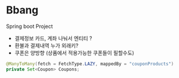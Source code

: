 # Bbang
Spring boot Project


- 결제정보 카드, 계좌 나눠서 엔티티 ?
- 환불과 결제내역 누가 외래키?
- 쿠폰은 양방향 (상품에서 적용가능한 쿠폰들이 필할수도)
```java
@ManyToMany(fetch = FetchType.LAZY, mappedBy = "couponProducts")
private Set<Coupon> Coupons;
```
